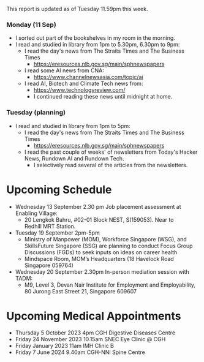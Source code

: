 This report is updated as of Tuesday 11.59pm this week.

### Monday (11 Sep)
- I sorted out part of the bookshelves in my room in the morning.
- I read and studied in library from 1pm to 5.30pm, 6.30pm to 9pm:
    - I read the day's news from The Straits Times and The Business Times
        - https://eresources.nlb.gov.sg/main/sphnewspapers
    - I read some AI news from CNA:
        - https://www.channelnewsasia.com/topic/ai
    - I read AI, Biotech and Climate Tech news from:
        - https://www.technologyreview.com/
        - I continued reading these news until midnight at home.

### Tuesday (planning)
- I read and studied in library from 1pm to 5pm:
    - I read the day's news from The Straits Times and The Business Times
        - https://eresources.nlb.gov.sg/main/sphnewspapers
    - I read the past couple of weeks' of newsletters from Today's Hacker News, Rundown AI and Rundown Tech.
        - I selectively read several of the articles from the newsletters.


# Upcoming Schedule
- Wednesday 13 September 2.30 pm Job placement assessment at Enabling Village:
    - 20 Lengkok Bahru, #02-01 Block NEST, S(159053). Near to Redhill MRT Station.
- Tuesday 19 September 2pm-5pm
    - Ministry of Manpower (MOM), Workforce Singapore (WSG), and SkillsFuture Singapore (SSG) are planning to conduct Focus Group Discussions (FGDs) to seek inputs on ideas on career health
    - Mindspace Room, MOM’s Headquarters (18 Havelock Road Singapore 059764)
- Wednesday 20 September 2.30pm In-person mediation session with TADM:
    - M9, Level 3, Devan Nair Institute for Employment and Employability, 80 Jurong East Street 21, Singapore 609607

# Upcoming Medical Appointments
- Thursday 5 October 2023 4pm CGH Digestive Diseases Centre
- Friday 24 November 2023 10.15am SNEC Eye Clinic @ CGH
- Friday  January 2023 11am IMH Clinic B
- Friday 7 June 2024 9.40am CGH-NNI Spine Centre
